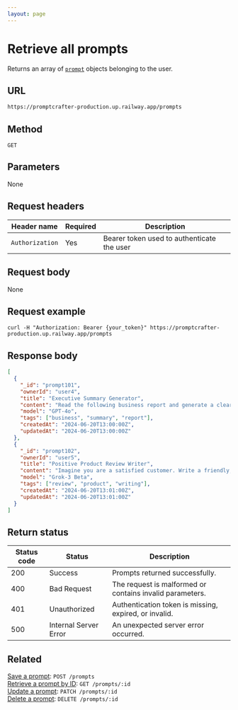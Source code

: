 ```yaml
---
layout: page
---
```


# Retrieve all prompts

Returns an array of [`prompt`](../resources/prompt.md) objects belonging to the user.

## URL

```bash
https://promptcrafter-production.up.railway.app/prompts
```

## Method

`GET`

## Parameters

None

## Request headers

| Header name     | Required | Description                                |
| --------------- | -------- | ------------------------------------------ |
| `Authorization` | Yes      | Bearer token used to authenticate the user |

## Request body

None

## Request example

```shell
curl -H "Authorization: Bearer {your_token}" https://promptcrafter-production.up.railway.app/prompts
```

## Response body

```json
[
  {
    "_id": "prompt101",
    "ownerId": "user4",
    "title": "Executive Summary Generator",
    "content": "Read the following business report and generate a clear, well-organized executive summary highlighting the main findings, recommendations, and any critical risks or action items for decision-makers. Limit your summary to three concise paragraphs.",
    "model": "GPT-4o",
    "tags": ["business", "summary", "report"],
    "createdAt": "2024-06-20T13:00:00Z",
    "updatedAt": "2024-06-20T13:00:00Z"
  },
  {
    "_id": "prompt102",
    "ownerId": "user5",
    "title": "Positive Product Review Writer",
    "content": "Imagine you are a satisfied customer. Write a friendly, detailed review for a new electric bicycle, mentioning at least three features you enjoyed and describing how it improved your daily commute.",
    "model": "Grok-3 Beta",
    "tags": ["review", "product", "writing"],
    "createdAt": "2024-06-20T13:01:00Z",
    "updatedAt": "2024-06-20T13:01:00Z"
  }
]
```

## Return status

| Status code | Status                 | Description                                           |
|-------------|------------------------|-------------------------------------------------------|
| 200         | Success                | Prompts returned successfully.                        |
| 400         | Bad Request            | The request is malformed or contains invalid parameters. |
| 401         | Unauthorized           | Authentication token is missing, expired, or invalid. |
| 500         | Internal Server Error  | An unexpected server error occurred.                  |

## Related

[Save a prompt](post-prompts.md): `POST /prompts`  
[Retrieve a prompt by ID](get-prompts-id.md): `GET /prompts/:id`  
[Update a prompt](patch-prompts-id.md): `PATCH /prompts/:id`  
[Delete a prompt](delete-prompts-id.md): `DELETE /prompts/:id`
